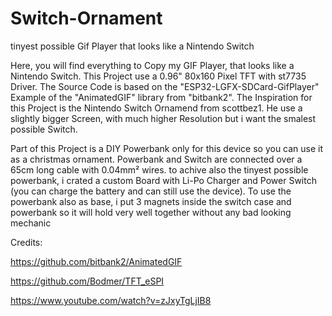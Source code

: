 # Switch-Ornament
tinyest possible Gif Player that looks like a Nintendo Switch

Here, you will find everything to Copy my GIF Player, that looks like a Nintendo Switch. This Project use a 0.96" 80x160 Pixel TFT with st7735 Driver.
The Source Code is based on the "ESP32-LGFX-SDCard-GifPlayer" Example of the "AnimatedGIF" library from "bitbank2".
The Inspiration for this Project is the Nintendo Switch Ornamend from scottbez1. He use a slightly bigger Screen, with much higher Resolution but i want the smalest possible Switch.

Part of this Project is a DIY Powerbank only for this device so you can use it as a christmas ornament. Powerbank and Switch are connected over a 65cm long cable with 0.04mm² wires. to achive also the tinyest possible powerbank, i crated a custom Board with Li-Po Charger and Power Switch (you can charge the battery and can still use the device). To use the powerbank also as base, i put 3 magnets inside the switch case and powerbank so it will hold very well together without any bad looking mechanic



Credits:

https://github.com/bitbank2/AnimatedGIF

https://github.com/Bodmer/TFT_eSPI

https://www.youtube.com/watch?v=zJxyTgLjIB8
